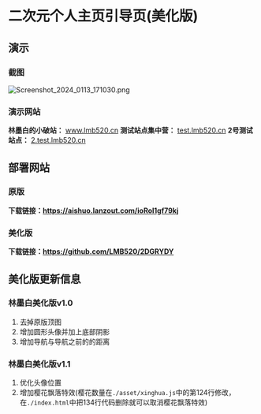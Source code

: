# 二次元个人主页引导页(美化版)
## 演示
### 截图
![Screenshot_2024_0113_171030.png](https://blog.lmb520.cn/usr/uploads/2024/01/698853906.png)

### 演示网站
**林墨白的小破站：** www.lmb520.cn
**测试站点集中营：** [test.lmb520.cn](https://test.lmb520.cn)
**2号测试站点：** [2.test.lmb520.cn](https://2.test.lmb520.cn)
## 部署网站
### 原版
**下载链接：https://aishuo.lanzout.com/ioRol1gf79kj**
### 美化版
**下载链接：https://github.com/LMB520/2DGRYDY**
## 美化版更新信息
### 林墨白美化版v1.0
1. 去掉原版顶图
2. 增加圆形头像并加上底部阴影
3. 增加导航与导航之前的的距离

### 林墨白美化版v1.1
1. 优化头像位置
2. 增加樱花飘落特效(樱花数量在`./asset/xinghua.js`中的第124行修改，在`./index.html`中把134行代码删除就可以取消樱花飘落特效)